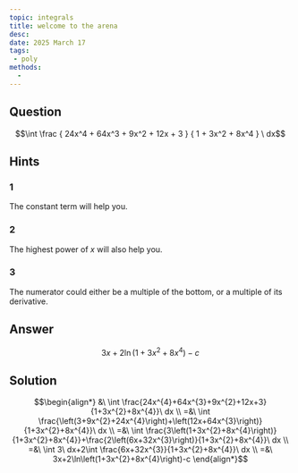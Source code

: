 ```yaml
---
topic: integrals
title: welcome to the arena
desc: 
date: 2025 March 17
tags:
 - poly
methods:
  - 
---
```



## Question
```math
\int
  \frac
    { 24x^4 + 64x^3 + 9x^2 + 12x + 3 }
    { 1 + 3x^2 + 8x^4 }
\ dx
```


## Hints

### 1
The constant term will help you.

### 2
The highest power of $x$ will also help you.

### 3
The numerator could either be a multiple of the bottom, or a multiple of its derivative.


## Answer
```math
3x+2\ln\left(1+3x^{2}+8x^{4}\right)-c
```


## Solution

```math
\begin{align*}
  &\ \int \frac{24x^{4}+64x^{3}+9x^{2}+12x+3}{1+3x^{2}+8x^{4}}\ dx
  \\ =&\ \int \frac{\left(3+9x^{2}+24x^{4}\right)+\left(12x+64x^{3}\right)}{1+3x^{2}+8x^{4}}\ dx
  \\ =&\ \int \frac{3\left(1+3x^{2}+8x^{4}\right)}{1+3x^{2}+8x^{4}}+\frac{2\left(6x+32x^{3}\right)}{1+3x^{2}+8x^{4}}\ dx
  \\ =&\ \int 3\ dx+2\int \frac{6x+32x^{3}}{1+3x^{2}+8x^{4}}\ dx
  \\ =&\ 3x+2\ln\left(1+3x^{2}+8x^{4}\right)-c
\end{align*}
```

